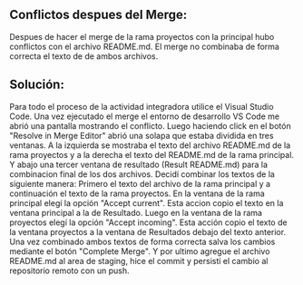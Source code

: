 ## Conflictos despues del Merge:

Despues de hacer el merge de la rama proyectos con la principal hubo conflictos con el archivo README.md. El merge no combinaba de forma correcta el texto de de ambos archivos.

## Solución:
Para todo el proceso de la actividad integradora utilice el Visual Studio Code. Una vez ejecutado el merge el entorno de desarrollo VS Code me abrió una pantalla mostrando el conflicto.
Luego haciendo click en el botón "Resolve in Merge Editor" abrió una solapa que estaba dividida en tres ventanas. A la izquierda se mostraba el texto del archivo README.md de la rama proyectos y a la derecha el texto del README.md de la rama principal. Y abajo una tercer ventana de resultado (Result README.md) para la combinacion final de los dos archivos.
 Decidí combinar los textos de la siguiente manera: Primero el texto del archivo de la rama principal y a continuación el texto de la rama proyectos.
En la ventana de la rama principal elegí la opción "Accept current". Esta accion copio el texto en la ventana principal a la de Resultado.
Luego en la ventana de la rama proyectos elegí la opción "Accept incoming". Esta acción copio el texto de la ventana proyectos a la ventana de Resultados debajo del texto anterior.
Una vez combinado ambos textos de forma correcta salva los cambios mediante el botón "Complete Merge".
Y por ultimo agregue el archivo README.md al area de staging, hice el commit y persistí el cambio al repositorio remoto con un push.
